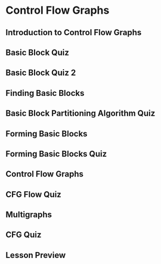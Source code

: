 # Control Flow Graphs

## Introduction to Control Flow Graphs
## Basic Block Quiz
## Basic Block Quiz 2
## Finding Basic Blocks
## Basic Block Partitioning Algorithm Quiz
## Forming Basic Blocks
## Forming Basic Blocks Quiz
## Control Flow Graphs
## CFG Flow Quiz
## Multigraphs
## CFG Quiz
## Lesson Preview

